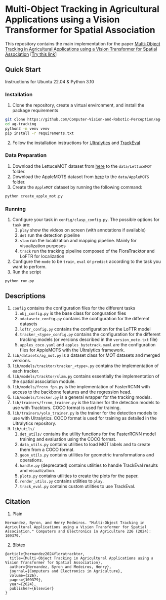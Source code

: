 # Multi-Object Tracking in Agricultural Applications using a Vision Transformer for Spatial Association
This repository contains the main implementation for the paper [Multi-Object Tracking in Agricultural Applications using a Vision Transformer for Spatial Association](https://www.sciencedirect.com/science/article/pii/S0168169924007701) [[Try this link](https://authors.elsevier.com/a/1jlNacFCSbHSL)]

## Quick Start

Instructions for Ubuntu 22.04 & Python 3.10

### Installation
1. Clone the repository, create a virtual environment, and install the package requirements
```bash
git clone https://github.com/Computer-Vision-and-Robotic-Perception/ag-tracking.git
cd ag-tracking
python3 -m venv venv
pip install -r requirements.txt
```
2. Follow the installation instructions for [Ultralytics](https://github.com/ultralytics/ultralytics.git) and [TrackEval](https://github.com/JonathonLuiten/TrackEval.git)

### Data Preparation
1. Download the LettuceMOT dataset from [here](https://mega.nz/folder/LlgByZ6Z#wmLa-TQ8NYGkPrJjJ5BfQw) to the `data/LettuceMOT` folder.
2. Download the AppleMOTS dataset from [here](https://git.wur.nl/said-lab/rt-obj-tracking) to the `data/AppleMOTS` folder. 
3. Create the `AppleMOT` dataset by running the following command:
```bash
python create_apple_mot.py
```

### Running
1. Configure your task in `config/clasp_config.py`. The possible options for `task` are: 
   1. `play` show the videos on screen (with annotations if available)
   2. `det` run the detection pipeline
   3. `slam` run the localization and mapping pipeline. Mainly for visualization purposes
   4. `track` run the tracking pipeline composed of the FloraTracktor and LoFTR for localization
2. Configure the `mode` to be `train`, `eval` or `predict` according to the task you want to perform.
3. Run the script
```
python run.py
```

## Descriptions
1. `config` contains the configuration files for the different tasks
    1. `obj_config.py` is the base class for conguration files
    2. `<dataset>_config.py` contains the configuration for the different datasets
    3. `loftr_config.py` contains the configuration for the LoFTR model
    4. `tracker_<type>_config.py` contains the configuration for the different tracking models (or versions described in the `version_note.txt` file)
    5. `apples_coco.yaml` and `apples_bytetrack.yaml` are the configuration files for AppleMOTS with the Ultralytics framework.
2. `lib/datasets/ag_mot.py` is a dataset class for MOT datasets and merged versions.
3. `lib/models/tracktor/tracker_<type>.py` contains the implementation of each tracker.
4. `lib/models/tracktor/slam.py` contains essentially the implementation of the spatial association module.
4. `lib/models/frcnn_fpn.py` is the implementation of FasterRCNN with access to the backbone features and the regression head.
5. `lib/models/trecker.py` is a general wrapper for the tracking models.
6. `lib/trainers/frcnn_trainer.py` is the trainer for the detection models to use with Tracktors. COCO format is used for training.
7. `lib/trainers/yolo_trainer.py` is the trainer for the detection models to use with Ultralytics. COCO format is used for training as detailed in the Ultralytics repository.
8. `lib/utils/` 
    1. `det_utils/` contains the utility functions for the FasterRCNN model training and evaluation using the COCO format.
    2. `data_utils.py` contains utilities to load MOT labels and to create them from a COCO format.
    3. `geom_utils.py` contains utilities for geometric transformations and operations.
    4. `handle.py` (deprecated) contains utilities to handle TrackEval results and visualization.
    5. `plots.py` contains utilities to create the plots for the paper.
    6. `render_utils.py` contains utilities to `play`.
    7. `track_eval.py` contains custom utilities to use TrackEval.


## Citation
1. Plain
```
Hernandez, Byron, and Henry Medeiros. "Multi-Object Tracking in Agricultural Applications using a Vision Transformer for Spatial Association." Computers and Electronics in Agriculture 226 (2024): 109379.`
```

2. Bibtex
```
@article{hernandez2024floratracktor,
  title={Multi-Object Tracking in Agricultural Applications using a Vision Transformer for Spatial Association},
  author={Hernandez, Byron and Medeiros, Henry},
  journal={Computers and Electronics in Agriculture},
  volume={226},
  pages={109379},
  year={2024},
  publisher={Elsevier}
}
```
